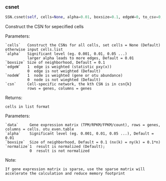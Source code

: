 
### csnet
```python
SSN.csnet(self, cells=None, alpha=0.01, boxsize=0.1, edgeW=0, to_csv=0, *args, **kwargs)
```
Construct the CSN for sepecified cells

Parameters:

    `cells`   Construct the CSNs for all cells, set cells = None (Default) otherwise input cells.list
    `alpha`   Significant level (eg. 0.001, 0.01, 0.05 ...)
              larger alpha leads to more edges, Default = 0.01
    `boxsize` Size of neighborhood, Default = 0.1
    `edgeW`   1  edge is weighted (statistic pxy(x))
              0  edge is not weighted (Default)
    `nodeW`   1  node is weighted (gene or otu abundance)
              0  node is not wieghted (Default)
    `csn`     Cell-specific network, the kth CSN is in csn{k}
              rows = genes, columns = genes

Returns:

    cells in list format

Parameters:

    `data`     Gene expression matrix (TPM/RPKM/FPKM/count), rows = genes, columns = cells. otu_even.table
    `alpha`    Significant level (eg. 0.001, 0.01, 0.05 ...), Default = 0.01
    `boxsize`  Size of neighborhood, Default = 0.1 (nx(k) = ny(k) = 0.1*n)
    `normalize`1  result is normalized (Default);
               0  result is not normalized

Note:

    If gene expression matrix is sparse, use the sparse matrix will accelerate the calculation and reduce memory footprint
